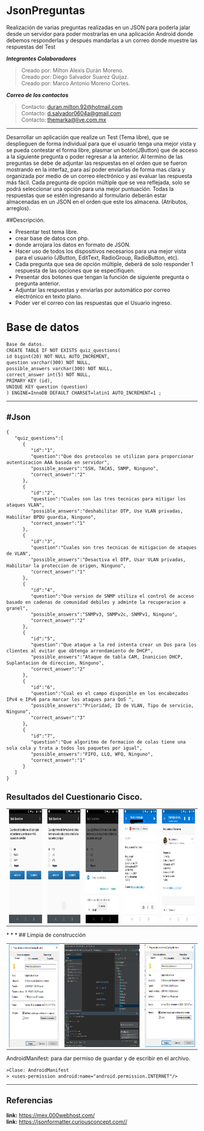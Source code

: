 # JsonPreguntas
Realización de varias preguntas realizadas en un JSON para poderla jalar desde un servidor para poder mostrarlas en una aplicación Android donde debemos responderlas y después mandarlas a un correo donde muestre las respuestas del Test

***Integrantes Colaboradores***
>Creado por: Milton Alexis Durán Moreno.<br />
>Creado por: Diego Salvador Suarez Quijaz.<br />
>Creado por: Marco Antonio Moreno Cortes.<br />

***Correo de los contactos***
>Contacto: duran.milton.92@hotmail.com<br />
>Contacto: d.salvador0604a@gmail.com <br />
>Contacto: themarka@live.com.mx<br />

* * *

Desarrollar un aplicación que realize un Test (Tema libre), que se desplieguen de forma individual para que el usuario tenga una mejor vista y se pueda contestar el forma libre, plasmar un botón(JButton) que de acceso a la siguiente pregunta o poder regresar a la anterior. 
Al termino de las preguntas se debe de adjuntar las respuestas en el orden que se fueron mostrando en la interfaz, para así poder enviarlas de forma mas clara y organizada por medio de un correo electrónico y así evaluar las respuesta más fácil.
Cada pregunta de opción múltiple que se vea reflejada, solo se podrá seleccionar una opción para una mejor puntuación.
Todas la respuestas que se estén ingresando al formulario deberán estar almacenadas en un JSON en el orden que este los almacena. (Atributos, arreglos).

##Descripción.
-	Presentar test tema libre.
-  crear base de datos con php.
-  donde arrojara los datos en formato de JSON.
-	Hacer uso de todos los dispositivos necesarios para una mejor vista para el usuario (JButton, EditText, RadioGroup, RadioButton, etc).
-	Cada pregunta que sea de opción múltiple, deberá de solo responder 1 respuesta de las opciones que se especifiquen.
-	Presentar dos botones que tengan la función de siguiente pregunta o pregunta anterior.
-	Adjuntar las respuestas y enviarlas por automático por correo electrónico en texto plano.
-	Poder ver el correo con las respuestas que el Usuario ingreso.

# Base de datos
```
Base de datos.
CREATE TABLE IF NOT EXISTS quiz_questions(
id bigint(20) NOT NULL AUTO_INCREMENT,
question varchar(300) NOT NULL,
possible_answers varchar(300) NOT NULL,
correct_answer int(5) NOT NULL,
PRIMARY KEY (id),
UNIQUE KEY question (question)
) ENGINE=InnoDB DEFAULT CHARSET=latin1 AUTO_INCREMENT=1 ;
```
* * *
#Json
-----
```
{
   "quiz_questions":[
      {
         "id":"1",
         "question":"Que dos protocolos se utilizan para proporcionar autenticacion AAA basada en servidor",
         "possible_answers":"SSH, TACAS, SNMP, Ninguno",
         "correct_answer":"2"
      },
      {
         "id":"2",
         "question":"Cuales son las tres tecnicas para mitigar los ataques VLAN",
         "possible_answers":"deshabilitar DTP, Use VLAN privadas, Habilitar BPDU guardia, Ninguno",
         "correct_answer":"1"
      },
      {
         "id":"3",
         "question":"Cuales son tres tecnicas de mitigacion de ataques de VLAN",
         "possible_answers":"Desactiva el DTP, Usar VLAN privadas, Habilitar la proteccion de origen, Ninguno",
         "correct_answer":"1"
      },
      {
         "id":"4",
         "question":"Que version de SNMP utiliza el control de acceso basado en cadenas de comunidad debiles y adminte la recuperacion a granel",
         "possible_answers":"SNMPv3, SNMPv2c, SNMPv1, Ninguno",
         "correct_answer":"2"
      },
      {
         "id":"5",
         "question":"Que ataque a la red intenta crear un Dos para los clientes al evitar que obtenga arrendamiento de DHCP",
         "possible_answers":"Ataque de tabla CAM, Inanicion DHCP, Suplantacion de direccion, Ninguno",
         "correct_answer":"2"
      },
      {
         "id":"6",
         "question":"Cual es el campo disponible en los encabezados IPv4 e IPv6 para marcar los ataques para QoS ",
         "possible_answers":"Prioridad, ID de VLAN, Tipo de servicio, Ninguno",
         "correct_answer":"3"
      },
      {
         "id":"7",
         "question":"Que algoritmo de formacion de colas tiene una sola cola y trata a todos los paquetes por igual",
         "possible_answers":"FIFO, LLQ, WFQ, Ninguno",
         "correct_answer":"1"
      }
   ]
}
```
## Resultados del Cuestionario Cisco.
<table>
<tr>
<td><img src= https://github.com/MiltonDM/JsonPreguntas/blob/master/Resultado/Screenshot_1.png width="200" height="300"></td>
<td><img src= https://github.com/MiltonDM/JsonPreguntas/blob/master/Resultado/Screenshot_2.png width="200" height="300"></td>
<td><img src= https://github.com/MiltonDM/JsonPreguntas/blob/master/Resultado/Screenshot_3.png width="200" height="300"></td>
<td><img src= https://github.com/MiltonDM/JsonPreguntas/blob/master/Resultado/Screenshot_4.jpg width="200" height="300"></td>
<td><img src= https://github.com/MiltonDM/JsonPreguntas/blob/master/Resultado/Screenshot_5.png width="200" height="300"></td>
</tr>
</table>
* * *
## Limpia de construcción
<table>
<tr>
<td><img src=https://github.com/MiltonDM/JsonPreguntas/blob/master/Clear/Sin_Limpiar.png width="225" height="270"></td>
<td><img src=https://github.com/MiltonDM/JsonPreguntas/blob/master/Clear/Captura%20de%20pantalla%20(189).png width="335" height="270"></td>
<td><img src=https://github.com/MiltonDM/JsonPreguntas/blob/master/Clear/Clear.png width="225" height="270"></td>
   
 
</tr>
</table>

AndroidManifest: para dar permiso de guardar y de escribir en el archivo.

    >Clase: AndroidManifest
    > <uses-permission android:name="android.permission.INTERNET"/>


* * *
## Referencias
**link:** https://mex.000webhost.com/<br />
**link:** https://jsonformatter.curiousconcept.com//<br />
